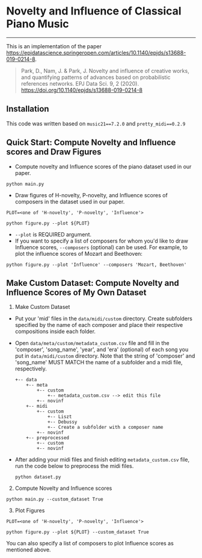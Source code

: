 # Novelty and Influence of Classical Piano Music
***

This is an implementation of the paper <https://epjdatascience.springeropen.com/articles/10.1140/epjds/s13688-019-0214-8>.
> Park, D., Nam, J. & Park, J. Novelty and influence of creative works, and quantifying patterns of advances based on probabilistic references networks. EPJ Data Sci. 9, 2 (2020). https://doi.org/10.1140/epjds/s13688-019-0214-8

## Installation
This code was written based on `music21==7.2.0` and `pretty_midi==0.2.9`


## Quick Start: Compute Novelty and Influence scores and Draw Figures
- Compute novelty and Influence scores of the piano dataset used in our paper.
```
python main.py
```

- Draw figures of H-novelty, P-novelty, and Influence scores of composers in the dataset used in our paper.
```
PLOT=<one of 'H-novelty', 'P-novelty', 'Influence'>

python figure.py --plot ${PLOT}
```
- `--plot` is REQUIRED argument.
- If you want to specify a list of composers for whom you'd like to draw Influence scores, `--composers` (optional) can be used. For example, to plot the influence scores of Mozart and Beethoven:
```
python figure.py --plot 'Influence' --composers 'Mozart, Beethoven'
```

## Make Custom Dataset: Compute Novelty and Influence Scores of My Own Dataset
1. Make Custom Dataset
- Put your 'mid' files in the `data/midi/custom` directory. Create subfolders specified by the name of each composer and place their respective compositions inside each folder.
- Open `data/meta/custom/metadata_custom.csv` file and fill in the 'composer', 'song_name', 'year', and 'era' (optional) of each song you put in `data/midi/custom` directory. Note that the string of 'composer'  and 'song_name' MUST MATCH the name of a subfolder and a midi file, respectively.
  
  ```
  +-- data
      +-- meta
          +-- custom
              +-- metadata_custom.csv --> edit this file
          +-- novinf
      +-- midi
          +-- custom
              +-- Liszt
              +-- Debussy
              +-- Create a subfolder with a composer name
          +-- novinf
      +-- preprocessed
          +-- custom
          +-- novinf
  ```

- After adding your midi files and finish editing `metadata_custom.csv` file, run the code below to preprocess the midi files.
  ```
  python dataset.py
  ```
2. Compute Novelty and Influence scores
```
python main.py --custom_dataset True
```

3. Plot Figures
```
PLOT=<one of 'H-novelty', 'P-novelty', 'Influence'>

python figure.py --plot ${PLOT} --custom_dataset True
```
You can also specify a list of composers to plot Influence scores as mentioned above.





